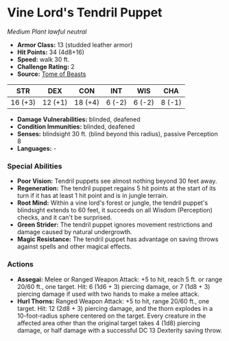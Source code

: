 # Vine Lord's Tendril Puppet

*Medium* *Plant* *lawful neutral*

- **Armor Class:** 13 (studded leather armor)
- **Hit Points:** 34 (4d8+16)
- **Speed:** walk 30 ft.
- **Challenge Rating:** 2
- **Source:** [Tome of Beasts](https://koboldpress.com/kpstore/product/tome-of-beasts-for-5th-edition-print/)

| STR | DEX | CON | INT | WIS | CHA |
| --- | --- | --- | --- | --- | --- |
| 16 (+3) | 12 (+1) | 18 (+4) | 6 (-2) | 6 (-2) | 8 (-1) |

- **Damage Vulnerabilities:** blinded, deafened
- **Condition Immunities:** blinded, deafened
- **Senses:** blindsight 30 ft. (blind beyond this radius), passive Perception 8
- **Languages:** -
### Special Abilities
- **Poor Vision:** Tendril puppets see almost nothing beyond 30 feet away.
- **Regeneration:** The tendril puppet regains 5 hit points at the start of its turn if it has at least 1 hit point and is in jungle terrain.
- **Root Mind:** Within a vine lord's forest or jungle, the tendril puppet's blindsight extends to 60 feet, it succeeds on all Wisdom (Perception) checks, and it can't be surprised.
- **Green Strider:** The tendril puppet ignores movement restrictions and damage caused by natural undergrowth.
- **Magic Resistance:** The tendril puppet has advantage on saving throws against spells and other magical effects.
### Actions
- **Assegai:** Melee or Ranged Weapon Attack: +5 to hit, reach 5 ft. or range 20/60 ft., one target. Hit: 6 (1d6 + 3) piercing damage, or 7 (1d8 + 3) piercing damage if used with two hands to make a melee attack.
- **Hurl Thorns:** Ranged Weapon Attack: +5 to hit, range 20/60 ft., one target. Hit: 12 (2d8 + 3) piercing damage, and the thorn explodes in a 10-foot-radius sphere centered on the target. Every creature in the affected area other than the original target takes 4 (1d8) piercing damage, or half damage with a successful DC 13 Dexterity saving throw.
